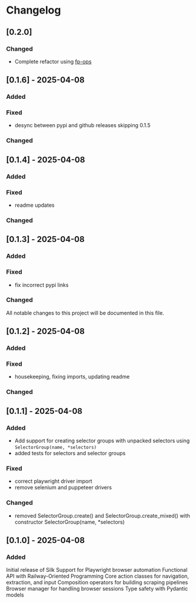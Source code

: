 # Changelog

## [0.2.0]


### Changed
- Complete refactor using [fp-ops](https://github.com/galaddirie/fp-ops/)


## [0.1.6] - 2025-04-08

### Added

### Fixed
- desync between pypi and github releases skipping 0.1.5

### Changed



## [0.1.4] - 2025-04-08

### Added

### Fixed
- readme updates

### Changed


## [0.1.3] - 2025-04-08

### Added

### Fixed

- fix incorrect pypi links

### Changed




All notable changes to this project will be documented in this file.


## [0.1.2] - 2025-04-08

### Added

### Fixed
- housekeeping, fixing imports, updating readme

### Changed


## [0.1.1] - 2025-04-08

### Added
- Add support for creating selector groups with unpacked selectors using `SelectorGroup(name, *selectors)`
- added tests for selectors and selector groups

### Fixed
- correct playwright driver import
- remove selenium and puppeteer drivers

### Changed
- removed SelectorGroup.create() and SelectorGroup.create_mixed() with constructor SelectorGroup(name, *selectors)

## [0.1.0] - 2025-04-08

### Added
Initial release of Silk
Support for Playwright browser automation
Functional API with Railway-Oriented Programming
Core action classes for navigation, extraction, and input
Composition operators for building scraping pipelines
Browser manager for handling browser sessions
Type safety with Pydantic models
